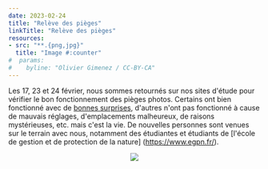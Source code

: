 ```yaml
---
date: 2023-02-24
title: "Relève des pièges"
linkTitle: "Relève des pièges"
resources:
- src: "**.{png,jpg}"
  title: "Image #:counter"
#  params:
#    byline: "Olivier Gimenez / CC-BY-CA"
---
```


Les 17, 23 et 24 février, nous sommes retournés sur nos sites d'étude pour vérifier le bon fonctionnement des pièges photos. Certains ont bien fonctionné avec de [bonnes surprises](https://otterconnect.netlify.app/fr/blog/2023/01/20/premi%C3%A8res-vid%C3%A9os-de-la-loutre-sur-le-lez/), d'autres n'ont pas fonctionné à cause de mauvais réglages, d'emplacements malheureux, de raisons mystérieuses, etc. mais c'est la vie. De nouvelles personnes sont venues sur le terrain avec nous, notamment des étudiantes et étudiants de [l'école de gestion et de protection de la nature] (https://www.egpn.fr/). 

<p align="center">
  <img src="releve.png">
</p>

